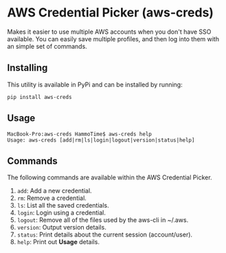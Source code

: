 # AWS Credential Picker (aws-creds)
Makes it easier to use multiple AWS accounts when you don't have SSO available. You can easily save multiple profiles, and then log into them with an simple set of commands.

## Installing

This utility is available in PyPi and can be installed by running:
```
pip install aws-creds
```

## Usage

```
MacBook-Pro:aws-creds HammoTime$ aws-creds help
Usage: aws-creds [add|rm|ls|login|logout|version|status|help]
```

## Commands

The following commands are available within the AWS Credential Picker.

1. ```add```: Add a new credential.
2. ```rm```: Remove a credential.
3. ```ls```: List all the saved credentials.
4. ```login```: Login using a credential.
5. ```logout```: Remove all of the files used by the aws-cli in ~/.aws.
6. ```version```: Output version details.
7. ```status```: Print details about the current session (account/user).
8. ```help```: Print out **Usage** details.